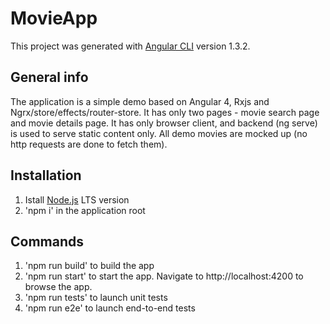 # MovieApp

This project was generated with [Angular CLI](https://github.com/angular/angular-cli) version 1.3.2.

## General info

The application is a simple demo based on Angular 4, Rxjs and Ngrx/store/effects/router-store.
It has only two pages - movie search page and movie details page.
It has only browser client, and backend (ng serve) is used to serve static content only. All demo movies are mocked up (no http requests are done to fetch them).

## Installation

1. Istall [Node.js](https://nodejs.org/en/download) LTS version
2. 'npm i' in the application root

## Commands

1. 'npm run build' to build the app
2. 'npm run start' to start the app. Navigate to http://localhost:4200 to browse the app.
3. 'npm run tests' to launch unit tests
4. 'npm run e2e' to launch end-to-end tests
